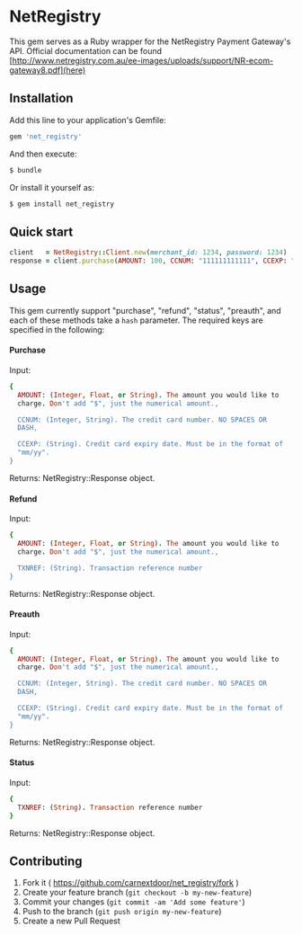 # NetRegistry

This gem serves as a Ruby wrapper for the NetRegistry Payment Gateway's
API. Official documentation can be found [http://www.netregistry.com.au/ee-images/uploads/support/NR-ecom-gateway8.pdf](here)

## Installation

Add this line to your application's Gemfile:

``` ruby
gem 'net_registry'
```

And then execute:

``` BASH
$ bundle
```

Or install it yourself as:

``` BASH
$ gem install net_registry
```

## Quick start

``` ruby
client   = NetRegistry::Client.new(merchant_id: 1234, password: 1234)
response = client.purchase(AMOUNT: 100, CCNUM: "111111111111", CCEXP: "10/15")
```

## Usage

This gem currently support "purchase", "refund", "status", "preauth",
and each of these methods take a `hash` parameter. The required keys
are specified in the following:

#### Purchase

Input:

``` ruby
{
  AMOUNT: (Integer, Float, or String). The amount you would like to
  charge. Don't add "$", just the numerical amount.,

  CCNUM: (Integer, String). The credit card number. NO SPACES OR
  DASH,

  CCEXP: (String). Credit card expiry date. Must be in the format of
  "mm/yy".
}
```

Returns: NetRegistry::Response object.

#### Refund

Input:
``` ruby
{
  AMOUNT: (Integer, Float, or String). The amount you would like to
  charge. Don't add "$", just the numerical amount.,

  TXNREF: (String). Transaction reference number
}
```

Returns: NetRegistry::Response object.

#### Preauth

Input:

``` ruby
{
  AMOUNT: (Integer, Float, or String). The amount you would like to
  charge. Don't add "$", just the numerical amount.,

  CCNUM: (Integer, String). The credit card number. NO SPACES OR
  DASH,

  CCEXP: (String). Credit card expiry date. Must be in the format of
  "mm/yy".
}
```

Returns: NetRegistry::Response object.

#### Status

Input:
``` ruby
{
  TXNREF: (String). Transaction reference number
}
```

Returns: NetRegistry::Response object.

## Contributing

1. Fork it ( https://github.com/carnextdoor/net_registry/fork )
2. Create your feature branch (`git checkout -b my-new-feature`)
3. Commit your changes (`git commit -am 'Add some feature'`)
4. Push to the branch (`git push origin my-new-feature`)
5. Create a new Pull Request
